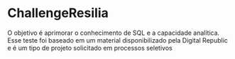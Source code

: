 # ChallengeResilia
O objetivo é aprimorar o conhecimento de SQL  e a capacidade analítica.   Esse teste foi baseado em um material disponibilizado pela Digital Republic e é um tipo de projeto solicitado em processos seletivos

